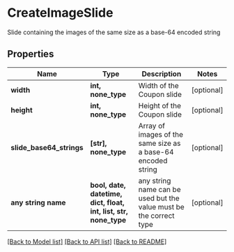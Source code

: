 # CreateImageSlide

Slide containing the images of the same size as a base-64 encoded string

## Properties
Name | Type | Description | Notes
------------ | ------------- | ------------- | -------------
**width** | **int, none_type** | Width of the Coupon slide | [optional] 
**height** | **int, none_type** | Height of the Coupon slide | [optional] 
**slide_base64_strings** | **[str], none_type** | Array of images of the same size as a base-64 encoded string | [optional] 
**any string name** | **bool, date, datetime, dict, float, int, list, str, none_type** | any string name can be used but the value must be the correct type | [optional]

[[Back to Model list]](../README.md#documentation-for-models) [[Back to API list]](../README.md#documentation-for-api-endpoints) [[Back to README]](../README.md)



